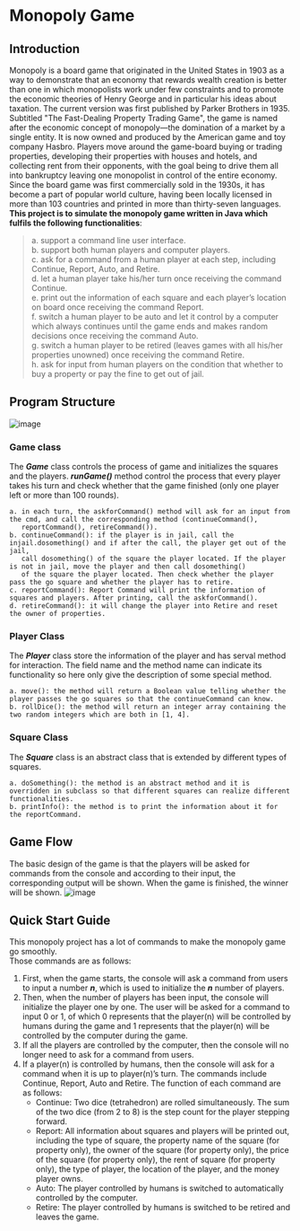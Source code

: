 # Monopoly Game

## Introduction
Monopoly is a board game that originated in the United States in 1903 as a way to demonstrate that an economy that rewards wealth creation is better than one in which monopolists work under few constraints and to promote the economic theories of Henry George and in particular his ideas about taxation. The current version was first published by Parker Brothers in 1935. Subtitled "The Fast-Dealing Property Trading Game", the game is named after the economic concept of monopoly—the domination of a market by a single entity. It is now owned and produced by the American game and toy company Hasbro. Players move around the game-board buying or trading properties, developing their properties with houses and hotels, and collecting rent from their opponents, with the goal being to drive them all into bankruptcy leaving one monopolist in control of the entire economy. Since the board game was first commercially sold in the 1930s, it has become a part of popular world culture, having been locally licensed in more than 103 countries and printed in more than thirty-seven languages.  
**This project is to simulate the monopoly game written in Java which fulfils the following functionalities**:  
> a. support a command line user interface.  
  b. support both human players and computer players.  
  c. ask for a command from a human player at each step, including Continue, Report, Auto, and Retire.  
  d. let a human player take his/her turn once receiving the command Continue.  
  e. print out the information of each square and each player’s location on board once receiving the command Report.  
  f. switch a human player to be auto and let it control by a computer which always continues until the game ends and 
     makes random decisions once receiving the command Auto.  
  g. switch a human player to be retired (leaves games with all his/her properties unowned) once receiving the command Retire.  
  h. ask for input from human players on the condition that whether to buy a property or pay the fine to get out of jail.  


## Program Structure
![image](https://user-images.githubusercontent.com/38242437/184028757-3d6ee400-1f80-495c-ba34-a6ed2dfc5af0.png)
### Game class
The ***Game*** class controls the process of game and initializes the squares and the players. ***runGame()*** method control the process that every player takes his turn and check whether that the game finished (only one player left or more than 100 rounds).  
```
a. in each turn, the askforCommand() method will ask for an input from the cmd, and call the corresponding method (continueCommand(),
   reportCommand(), retireCommand()).  
b. continueCommand(): if the player is in jail, call the injail.dosomething() and if after the call, the player get out of the jail,
   call dosomething() of the square the player located. If the player is not in jail, move the player and then call dosomething() 
   of the square the player located. Then check whether the player pass the go square and whether the player has to retire.  
c. reportCommand(): Report Command will print the information of squares and players. After printing, call the askforCommand().  
d. retireCommand(): it will change the player into Retire and reset the owner of properties.  
```
### Player Class
The ***Player*** class store the information of the player and has serval method for interaction. The field name and the method name can indicate its functionality so here only give the description of some special method.  
```
a. move(): the method will return a Boolean value telling whether the player passes the go squares so that the continueCommand can know.  
b. rollDice(): the method will return an integer array containing the two random integers which are both in [1, 4].
```
### Square Class
The ***Square*** class is an abstract class that is extended by different types of squares.  
```
a. doSomething(): the method is an abstract method and it is overridden in subclass so that different squares can realize different functionalities.
b. printInfo(): the method is to print the information about it for the reportCommand.
```

## Game Flow
The basic design of the game is that the players will be asked for commands from the console and according to their input, the corresponding output will be shown. When the game is finished, the winner will be shown.
![image](https://user-images.githubusercontent.com/38242437/184029706-546ae400-5c72-459d-8cd2-2753477fdd12.png)

## Quick Start Guide
This monopoly project has a lot of commands to make the monopoly game go smoothly.  
Those commands are as follows:
1. First, when the game starts, the console will ask a command from users to input a number ***n***, which is used to initialize the ***n*** number of players.  
2. Then, when the number of players has been input, the console will initialize the player one by one. The user will be asked for a command to input 0 or 1, of which 0 represents that the player(n) will be controlled by humans during the game and 1 represents that the player(n) will be controlled by the computer during the game.  
3. If all the players are controlled by the computer, then the console will no longer need to ask for a command from users.  
4. If a player(n) is controlled by humans, then the console will ask for a command when it is up to player(n)’s turn. The commands include Continue, Report, Auto and Retire. The function of each command are as follows:  
      - Continue: Two dice (tetrahedron) are rolled simultaneously. The sum of the two dice (from 2 to 8) is the step count for the player stepping forward.  
      - Report: All information about squares and players will be printed out, including the type of square, the property name of the square (for property only), the owner of the square (for property only), the price of the square (for property only), the rent of square (for property only), the type of player, the location of the player, and the money player owns.  
      - Auto: The player controlled by humans is switched to automatically controlled by the computer.  
      - Retire: The player controlled by humans is switched to be retired and leaves the game.  
